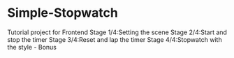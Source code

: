 # Simple-Stopwatch
Tutorial project for Frontend
Stage 1/4:Setting the scene
Stage 2/4:Start and stop the timer
Stage 3/4:Reset and lap the timer
Stage 4/4:Stopwatch with the style - Bonus
